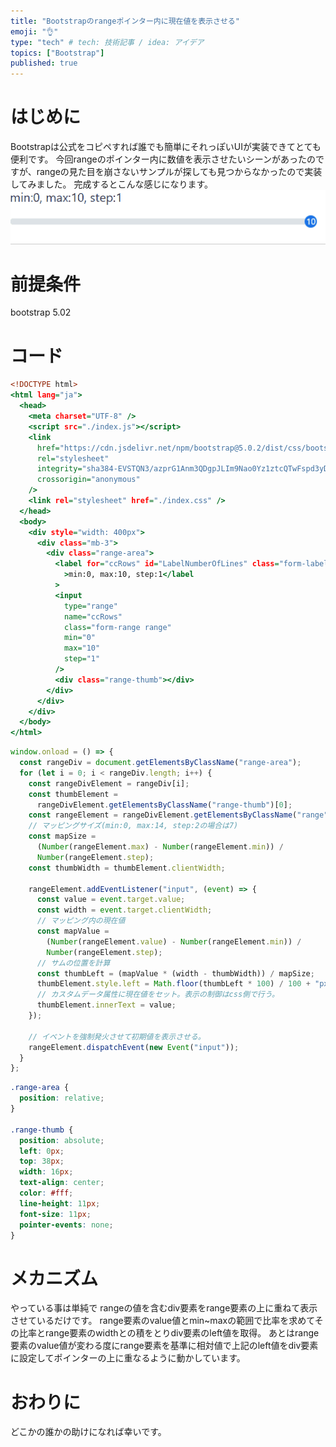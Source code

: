 ```yaml
---
title: "Bootstrapのrangeポインター内に現在値を表示させる"
emoji: "👌"
type: "tech" # tech: 技術記事 / idea: アイデア
topics: ["Bootstrap"]
published: true
---
```


# はじめに
Bootstrapは公式をコピペすれば誰でも簡単にそれっぽいUIが実装できてとても便利です。
今回rangeのポインター内に数値を表示させたいシーンがあったのですが、rangeの見た目を崩さないサンプルが探しても見つからなかったので実装してみました。
完成するとこんな感じになります。
![](/images/8127a6b2df78ce/1.gif)

# 前提条件
bootstrap 5.02

# コード
```html:index.html
<!DOCTYPE html>
<html lang="ja">
  <head>
    <meta charset="UTF-8" />
    <script src="./index.js"></script>
    <link
      href="https://cdn.jsdelivr.net/npm/bootstrap@5.0.2/dist/css/bootstrap.min.css"
      rel="stylesheet"
      integrity="sha384-EVSTQN3/azprG1Anm3QDgpJLIm9Nao0Yz1ztcQTwFspd3yD65VohhpuuCOmLASjC"
      crossorigin="anonymous"
    />
    <link rel="stylesheet" href="./index.css" />
  </head>
  <body>
    <div style="width: 400px">
      <div class="mb-3">
        <div class="range-area">
          <label for="ccRows" id="LabelNumberOfLines" class="form-label"
            >min:0, max:10, step:1</label
          >
          <input
            type="range"
            name="ccRows"
            class="form-range range"
            min="0"
            max="10"
            step="1"
          />
          <div class="range-thumb"></div>
        </div>
      </div>
    </div>
  </body>
</html>
```

```js:index.js
window.onload = () => {
  const rangeDiv = document.getElementsByClassName("range-area");
  for (let i = 0; i < rangeDiv.length; i++) {
    const rangeDivElement = rangeDiv[i];
    const thumbElement =
      rangeDivElement.getElementsByClassName("range-thumb")[0];
    const rangeElement = rangeDivElement.getElementsByClassName("range")[0];
    // マッピングサイズ(min:0, max:14, step:2の場合は7)
    const mapSize =
      (Number(rangeElement.max) - Number(rangeElement.min)) /
      Number(rangeElement.step);
    const thumbWidth = thumbElement.clientWidth;

    rangeElement.addEventListener("input", (event) => {
      const value = event.target.value;
      const width = event.target.clientWidth;
      // マッピング内の現在値
      const mapValue =
        (Number(rangeElement.value) - Number(rangeElement.min)) /
        Number(rangeElement.step);
      // サムの位置を計算
      const thumbLeft = (mapValue * (width - thumbWidth)) / mapSize;
      thumbElement.style.left = Math.floor(thumbLeft * 100) / 100 + "px";
      // カスタムデータ属性に現在値をセット。表示の制御はcss側で行う。
      thumbElement.innerText = value;
    });

    // イベントを強制発火させて初期値を表示させる。
    rangeElement.dispatchEvent(new Event("input"));
  }
};
```

```css::index.css
.range-area {
  position: relative;
}

.range-thumb {
  position: absolute;
  left: 0px;
  top: 38px;
  width: 16px;
  text-align: center;
  color: #fff;
  line-height: 11px;
  font-size: 11px;
  pointer-events: none;
}
```

# メカニズム
やっている事は単純で
rangeの値を含むdiv要素をrange要素の上に重ねて表示させているだけです。
range要素のvalue値とmin~maxの範囲で比率を求めてその比率とrange要素のwidthとの積をとりdiv要素のleft値を取得。
あとはrange要素のvalue値が変わる度にrange要素を基準に相対値で上記のleft値をdiv要素に設定してポインターの上に重なるように動かしています。

# おわりに
どこかの誰かの助けになれば幸いです。
